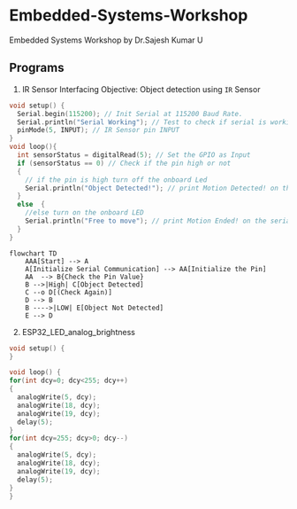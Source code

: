 # Embedded-Systems-Workshop

Embedded Systems Workshop by Dr.Sajesh Kumar U

## Programs

<!-- Source : Embedded Systems Workshop by Sajesh Kumar U -->

1. IR Sensor Interfacing
   Objective: Object detection using `IR` Sensor

```c
void setup() {
  Serial.begin(115200); // Init Serial at 115200 Baud Rate.
  Serial.println("Serial Working"); // Test to check if serial is working or not
  pinMode(5, INPUT); // IR Sensor pin INPUT
}
void loop(){
  int sensorStatus = digitalRead(5); // Set the GPIO as Input
  if (sensorStatus == 0) // Check if the pin high or not
  {
    // if the pin is high turn off the onboard Led
    Serial.println("Object Detected!"); // print Motion Detected! on the serial monitor window
  }
  else  {
    //else turn on the onboard LED
    Serial.println("Free to move"); // print Motion Ended! on the serial monitor window
  }
}
```

```mermaid
flowchart TD
    AAA[Start] --> A
    A[Initialize Serial Communication] --> AA[Initialize the Pin]
    AA  --> B{Check the Pin Value}
    B -->|High| C[Object Detected]
    C --o D[(Check Again)]
    D --> B
    B ---->|LOW| E[Object Not Detected]
    E --> D
```

2. ESP32_LED_analog_brightness

```c
void setup() {
}

void loop() {
for(int dcy=0; dcy<255; dcy++)
{
  analogWrite(5, dcy);
  analogWrite(18, dcy);
  analogWrite(19, dcy);
  delay(5);
}
for(int dcy=255; dcy>0; dcy--)
{
  analogWrite(5, dcy);
  analogWrite(18, dcy);
  analogWrite(19, dcy);
  delay(5);
}
}
```
